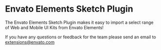 # Envato Elements Sketch Plugin

The Envato Elements Sketch Plugin makes it easy to import a select range of Web and Mobile UI Kits from Envato Elements!

If you have any questions or feedback for the team please send an email to extensions@envato.com
